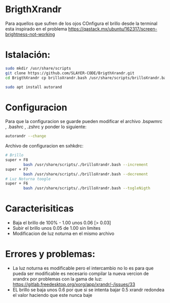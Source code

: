 # BrigthXrandr

Para aquellos que sufren de los ojos
COnfigura el brillo desde la terminal
esta inspirado en el problema https://qastack.mx/ubuntu/162317/screen-brightness-not-working

# Istalación:

```bash
sudo mkdir /usr/share/scripts
git clone https://github.com/SLAYER-CODE/BrigthXrandr.git
cd BrigthXrandr cp brilloXrandr.bash /usr/share/scripts/brilloXrandr.bash
```

```bash
sudo apt install autorand
```

# Configuracion
Para que la configuracion se guarde pueden modificar el archivo .bspwmrc , .bashrc , .zshrc
y ponder lo siguiente:

```bash
autorandr --change
```
Archivo de configuracion en sxhkdrc:

```bash
# Brillo
super + F8
        bash /usr/share/scripts/./brilloXrandr.bash --increment
super + F7
        bash /usr/share/scripts/./brilloXrandr.bash --decrement
# Luz Noturna toogle
super + F6
        bash /usr/share/scripts/./brilloXrandr.bash --togleNigth
````

# Caracterisiticas
* Baja el brillo de 100% - 1.00 unos 0.06 [> 0.03]
* Subir el brillo unos 0.05 de 1.00 sin limites
* Modificacion de luz noturna en el mismo archivo

# Errores y problemas:
* La luz noturna es modificable pero el intercambio no lo es para que pueda ser modificable es necesario compilar la nueva vercion de xrandrx por problemas con la gama de luz: https://gitlab.freedesktop.org/xorg/app/xrandr/-/issues/33
* EL brillo se baja unos 0.6 por que si se intenta bajar 0.5 xrandr redondea el valor haciendo que este nunca baje
